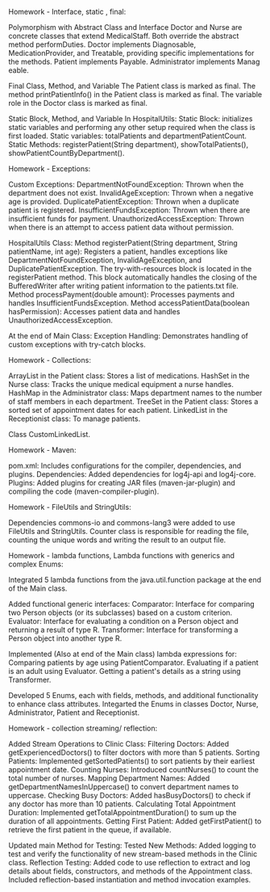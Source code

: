 
Homework - Interface, static , final:
 
Polymorphism with Abstract Class and Interface
Doctor and Nurse are concrete classes that extend MedicalStaff. Both override the abstract method performDuties. Doctor implements Diagnosable, MedicationProvider, and Treatable, providing specific implementations for the methods. Patient implements Payable. Administrator implements Manag
eable.

Final Class, Method, and Variable
The Patient class is marked as final.
The method printPatientInfo() in the Patient class is marked as final.
The variable role in the Doctor class is marked as final.

Static Block, Method, and Variable
In HospitalUtils:
Static Block: initializes static variables and performing any other setup required when the class is first loaded.
Static variables: totalPatients and departmentPatientCount.
Static Methods: registerPatient(String department), showTotalPatients(), showPatientCountByDepartment().


Homework - Exceptions:

Custom Exceptions:
DepartmentNotFoundException: Thrown when the department does not exist.
InvalidAgeException: Thrown when a negative age is provided.
DuplicatePatientException: Thrown when a duplicate patient is registered.
InsufficientFundsException: Thrown when there are insufficient funds for payment.
UnauthorizedAccessException: Thrown when there is an attempt to access patient data without permission.

HospitalUtils Class:
Method registerPatient(String department, String patientName, int age): Registers a patient, handles exceptions like DepartmentNotFoundException, InvalidAgeException, and DuplicatePatientException.
The try-with-resources block is located in the registerPatient method. This block automatically handles the closing of the BufferedWriter after writing patient information to the patients.txt file.
Method processPayment(double amount): Processes payments and handles InsufficientFundsException.
Method accessPatientData(boolean hasPermission): Accesses patient data and handles UnauthorizedAccessException.

At the end of Main Class:
Exception Handling: Demonstrates handling of custom exceptions with try-catch blocks.



Homework - Collections:

ArrayList in the Patient class: Stores a list of medications.
HashSet in the Nurse class: Tracks the unique medical equipment a nurse handles.
HashMap in the Administrator class: Maps department names to the number of staff members in each department.
TreeSet in the Patient class: Stores a sorted set of appointment dates for each patient.
LinkedList in the Receptionist class: To manage patients.

Class CustomLinkedList.



Homework - Maven:

pom.xml: Includes configurations for the compiler, dependencies, and plugins.
Dependencies: Added dependencies for log4j-api and log4j-core.
Plugins: Added plugins for creating JAR files (maven-jar-plugin) and compiling the code (maven-compiler-plugin).




Homework - FileUtils and StringUtils:

Dependencies commons-io and commons-lang3 were added to use FileUtils and StringUtils.
Counter class is responsible for reading the file, counting the unique words and writing the result to an output file.





Homework -  lambda functions, Lambda functions with generics and complex Enums:

Integrated 5 lambda functions from the java.util.function package at the end of the Main class.

Added functional generic interfaces:
Comparator: Interface for comparing two Person objects (or its subclasses) based on a custom criterion.
Evaluator: Interface for evaluating a condition on a Person object and returning a result of type R.
Transformer: Interface for transforming a Person object into another type R.

Implemented (Also at end of the Main class) lambda expressions for:
Comparing patients by age using PatientComparator.
Evaluating if a patient is an adult using Evaluator.
Getting a patient's details as a string using Transformer.

Developed 5 Enums, each with fields, methods, and additional functionality to enhance class attributes.
Integarted the Enums in classes Doctor, Nurse, Administrator, Patient and Receptionist.




Homework - collection streaming/  reflection:

Added Stream Operations to Clinic Class:
Filtering Doctors: Added getExperiencedDoctors() to filter doctors with more than 5 patients.
Sorting Patients: Implemented getSortedPatients() to sort patients by their earliest appointment date.
Counting Nurses: Introduced countNurses() to count the total number of nurses.
Mapping Department Names: Added getDepartmentNamesInUppercase() to convert department names to uppercase.
Checking Busy Doctors: Added hasBusyDoctors() to check if any doctor has more than 10 patients.
Calculating Total Appointment Duration: Implemented getTotalAppointmentDuration() to sum up the duration of all appointments.
Getting First Patient: Added getFirstPatient() to retrieve the first patient in the queue, if available.

Updated main Method for Testing:
Tested New Methods: Added logging to test and verify the functionality of new stream-based methods in the Clinic class.
Reflection Testing: Added code to use reflection to extract and log details about fields, constructors, and methods of the Appointment class. Included reflection-based instantiation and method invocation examples.
